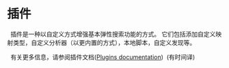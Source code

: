 # 插件

  插件是一种以自定义方式增强基本弹性搜索功能的方式。 它们包括添加自定义映射类型，自定义分析器（以更内置的方式），本地脚本，自定义发现等。

  有关更多信息，请参阅插件文档([Plugins documentation](https://www.elastic.co/guide/en/elasticsearch/plugins/5.3/index.html))  (有时间译)